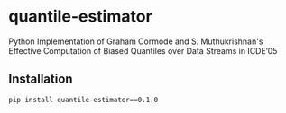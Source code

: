 quantile-estimator
==========================

Python Implementation of Graham Cormode and S. Muthukrishnan's Effective Computation of Biased Quantiles over Data Streams in ICDE’05

## Installation
```
pip install quantile-estimator==0.1.0
```
